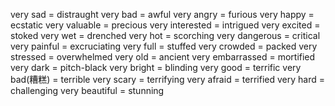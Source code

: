 very sad = distraught
very bad = awful
very angry = furious
very happy = ecstatic
very valuable = precious
very interested = intrigued
very excited = stoked
very wet = drenched
very hot = scorching
very dangerous = critical
very painful = excruciating
very full = stuffed
very crowded = packed
very stressed = overwhelmed
very old = ancient
very embarrassed = mortified
very dark = pitch-black
very bright = blinding
very good = terrific
very bad(糟糕) = terrible
very scary = terrifying
very afraid = terrified
very hard = challenging
very beautiful = stunning